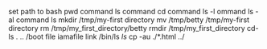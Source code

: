 set path to bash 
pwd command 
ls command
cd  command 
ls -l ommand
ls -al command 
ls mkdir /tmp/my-first directory
mv /tmp/betty /tmp/my-first directory
rm /tmp/my_first_directory/betty
rmdir /tmp/my_first_directory
cd-ls . .. /boot
file iamafile
link /bin/ls _ls_
cp -au ./*.html ../

